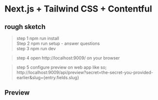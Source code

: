 # Next.js + Tailwind CSS + Contentful

## rough sketch ##
> step 1 npm run install  
> Step 2 npm run setup - answer questions  
> step 3 npm run dev  

> step 4 open http://localhost:9009/ on your browser    

> step 5 configure preview on web app like so; http://localhost:9009/api/preview?secret=the-secret-you-provided-earlier&slug={entry.fields.slug}  


## Preview


